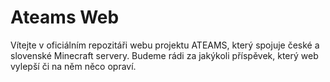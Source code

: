 # Ateams Web
Vítejte v oficiálním repozitáři webu projektu ATEAMS, který spojuje české a slovenské Minecraft servery. Budeme rádi za jakýkoli příspěvek, který web vylepší či na něm něco opraví.